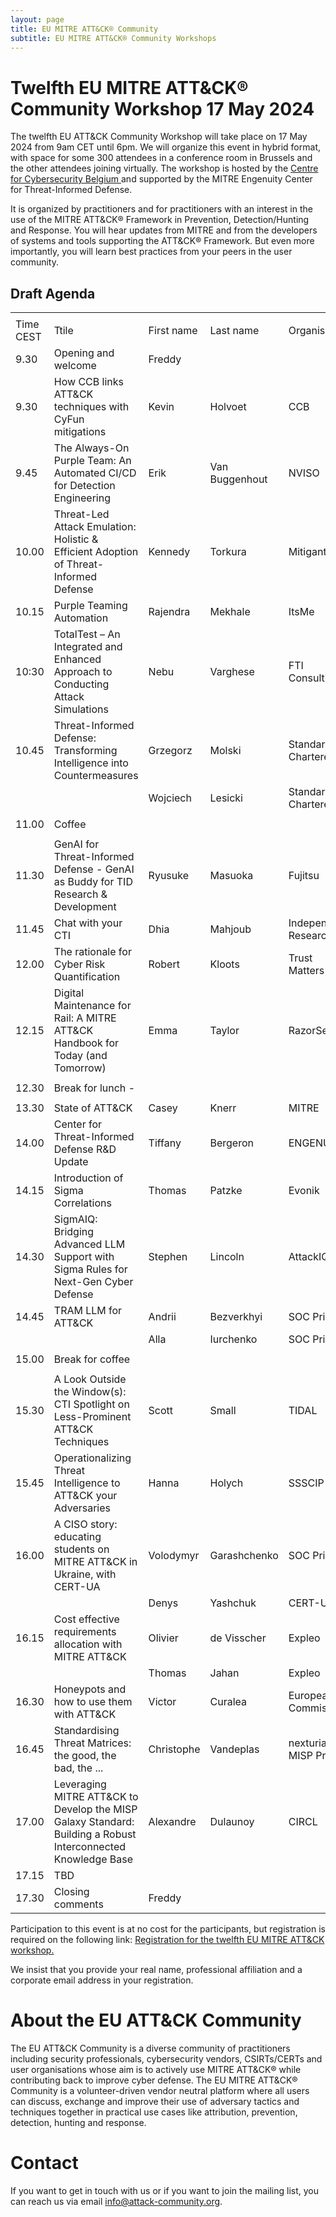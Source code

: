 ```yaml
---
layout: page
title: EU MITRE ATT&CK® Community
subtitle: EU MITRE ATT&CK® Community Workshops
---
```


# Twelfth EU MITRE ATT&CK® Community Workshop 17 May 2024

The twelfth EU ATT&CK Community Workshop will take place on 17 May 2024 from 9am CET until 6pm. We will organize this event in hybrid format, with space for some 300 attendees in a conference room in Brussels and the other attendees joining virtually.  The workshop is hosted by the <a href="https://ccb.belgium.be/en"> Centre for Cybersecurity Belgium </a>  and supported by the MITRE Engenuity Center for Threat-Informed Defense. 

It is organized by practitioners and for practitioners with an interest in the use of the MITRE ATT&CK® Framework in Prevention, Detection/Hunting and Response. 
You will hear updates from MITRE and from the developers of systems and tools supporting the ATT&CK® Framework. But even more importantly, you will learn best practices from your peers in the user community. 

## Draft Agenda

|  |                                                                                       |             |            |                                   |
|----------|---------------------------------------------------------------------------------------|-------------|------------|-----------------------------------|
|          |                                                                                       |             |            |                                   |
| Time CEST| Ttile                                                                                 | First name  | Last name  | Organisation                      |
| 9.30    | Opening and welcome                                                                   | Freddy      |            |                                   |
| 9.30    | How CCB links ATT&CK techniques with CyFun mitigations                          |Kevin |  Holvoet    |  CCB                                |
| 9.45    | The Always-On Purple Team: An Automated CI/CD for Detection Engineering    | Erik      | Van Buggenhout | NVISO                               |
| 10.00    | Threat-Led Attack Emulation: Holistic & Efficient Adoption of Threat-Informed Defense    | Kennedy      | Torkura | Mitigant                 |
| 10.15    | Purple Teaming Automation    | Rajendra| Mekhale| ItsMe|
| 10:30    | TotalTest – An Integrated and Enhanced Approach to Conducting Attack Simulations       | Nebu     | Varghese| FTI Consulting           |
| 10.45    | Threat-Informed Defense: Transforming Intelligence into Countermeasures     | Grzegorz      | Molski    | Standard Chartered                                |
|  |   | Wojciech      | Lesicki    | Standard Chartered                                |
|          |                                                                                       |             |            |                                   |
| 11.00    | Coffee                                                        | | | |
|          |                                                                                       |             |            |                                   |
| 11.30    | GenAI for Threat-Informed Defense - GenAI as Buddy for TID Research & Development          | Ryusuke      | Masuoka      | Fujitsu                             |
| 11.45    | Chat with your CTI         | Dhia      | Mahjoub      | Independent Researcher                            |
| 12.00    | The rationale for Cyber Risk Quantification                                           | Robert      | Kloots      | Trust Matters                    |
| 12.15    | Digital Maintenance for Rail: A MITRE ATT&CK Handbook for Today (and Tomorrow)         | Emma      | Taylor      | RazorSecure                       |
|          |                                                                                       |             |            |                                   |
| 12.30    | Break for lunch  -                                                                    |             |            |                                   |
|          |                                                                                       |             |            |                                   |
| 13.30    | State of ATT&CK                                                                       | Casey       | Knerr      | MITRE                             |
| 14.00    | Center for Threat-Informed Defense R&D Update                                         | Tiffany     | Bergeron   | ENGENUITY                         |
| 14.15    | Introduction of Sigma Correlations                                                    | Thomas      | Patzke     | Evonik                         |
| 14.30    | SigmAIQ: Bridging Advanced LLM Support with Sigma Rules for Next-Gen Cyber Defense    | Stephen     | Lincoln    | AttackIQ                          |
| 14.45    | TRAM LLM for ATT&CK                                                                   | Andrii      | Bezverkhyi | SOC Prime                          |
|      |                                                                                           | Alla        | Iurchenko  | SOC Prime                          |
|          |                                                                                       |             |            |                                   |
| 15.00    | Break for coffee                                                                      |             |            |                                   |
|          |                                                                                       |             |            |                                   |
| 15.30    | A Look Outside the Window(s): CTI Spotlight on Less-Prominent ATT&CK Techniques       | Scott       | Small      | TIDAL                             |
| 15.45    | Operationalizing Threat Intelligence to ATT&CK your Adversaries                       | Hanna       | Holych     | SSSCIP                            |
| 16.00    | A CISO story: educating students on MITRE ATT&CK in Ukraine, with CERT-UA                           | Volodymyr   | Garashchenko| SOC Prime                        |
|          |                                                                                       | Denys       | Yashchuk    | CERT-UA                           |
| 16.15    | Cost effective requirements allocation with MITRE ATT&CK                              | Olivier     | de Visscher| Expleo                            |
|          |                                                                                       | Thomas      | Jahan      | Expleo                            |
| 16.30    | Honeypots and how to use them with ATT&CK                                                         | Victor      | Curalea    | European Commission               |
| 16.45    | Standardising Threat Matrices: the good, the bad, the ...                             | Christophe   | Vandeplas  | nexturia / MISP Project           |
| 17.00    | Leveraging MITRE ATT&CK to Develop the MISP Galaxy Standard: Building a Robust Interconnected Knowledge Base | Alexandre| Dulaunoy| CIRCL                                  |
| 17.15    | TBD                                                                      |       |            |                                   |
| 17.30    | Closing comments                                                                      | Freddy      |            |                                   |




Participation to this event is at no cost for the participants, but registration is required on the following link: 
<a href="https://www.eventbrite.be/e/12th-eu-attck-community-workshop-hybrid-format-tickets-855686319817"> Registration for the twelfth EU MITRE ATT&CK workshop. </a>
  
We insist that you provide your real name, professional affiliation and a corporate email address in your registration. 

# About the EU ATT&CK Community

The EU ATT&CK Community is a diverse community of practitioners including security professionals, cybersecurity vendors, CSIRTs/CERTs and user organisations whose aim is to actively use MITRE ATT&CK® while contributing back to improve cyber defense. The EU MITRE ATT&CK® Community is a volunteer-driven vendor neutral platform where all users can discuss, exchange and improve their use of adversary tactics and techniques together in practical use cases like attribution, prevention, detection, hunting and response.

# Contact

If you want to get in touch with us or if you want to join the mailing list, you can reach us via email info@attack-community.org. 

